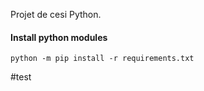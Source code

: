 Projet de cesi Python.

#### Install python modules
`python -m pip install -r requirements.txt`

#test
